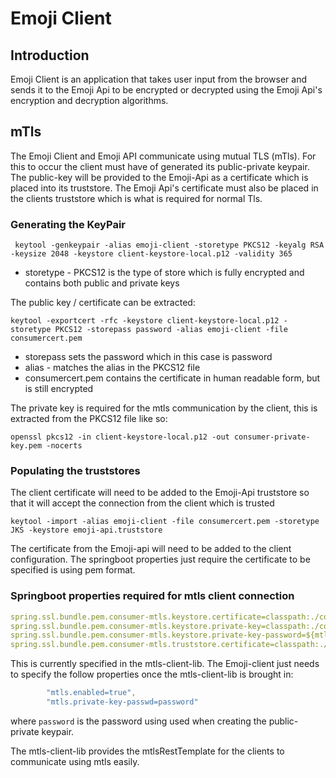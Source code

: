 # Emoji Client

## Introduction
Emoji Client is an application that takes user input from the browser and sends it to the Emoji Api to be encrypted or
decrypted using the Emoji Api's encryption and decryption algorithms.

## mTls
The Emoji Client and Emoji API communicate using mutual TLS (mTls). For this to occur the client must have 
of generated its public-private keypair. The public-key will be provided to the Emoji-Api as a certificate which is 
placed into its truststore. The Emoji Api's certificate must also be placed in the clients truststore which is 
what is required for normal Tls. 

### Generating the KeyPair
```commandline
 keytool -genkeypair -alias emoji-client -storetype PKCS12 -keyalg RSA -keysize 2048 -keystore client-keystore-local.p12 -validity 365
```
- storetype - PKCS12 is the type of store which is fully encrypted and contains both public and private keys

The public key / certificate can be extracted:
```commandline
keytool -exportcert -rfc -keystore client-keystore-local.p12 -storetype PKCS12 -storepass password -alias emoji-client -file consumercert.pem
```
- storepass sets the password which in this case is password
- alias - matches the alias in the PKCS12 file
- consumercert.pem contains the certificate in human readable form, but is still encrypted

The private key is required for the mtls communication by the client, this is extracted from the PKCS12 file like so:
```commandline
openssl pkcs12 -in client-keystore-local.p12 -out consumer-private-key.pem -nocerts
```

### Populating the truststores

The client certificate will need to be added to the Emoji-Api truststore so that it will accept the connection
from the client which is trusted
```commandline
keytool -import -alias emoji-client -file consumercert.pem -storetype JKS -keystore emoji-api.truststore
```

The certificate from the Emoji-api will need to be added to the client configuration. The springboot properties 
just require the certificate to be specified is using pem format.

### Springboot properties required for mtls client connection
```yaml
spring.ssl.bundle.pem.consumer-mtls.keystore.certificate=classpath:./consumer-certs/consumercert.pem
spring.ssl.bundle.pem.consumer-mtls.keystore.private-key=classpath:./consumer-certs/consumer-private-key.pem
spring.ssl.bundle.pem.consumer-mtls.keystore.private-key-password=${mtls.private-key-passwd}
spring.ssl.bundle.pem.consumer-mtls.truststore.certificate=classpath:./consumer-certs/apicert.pem
```

This is currently specified in the mtls-client-lib. The Emoji-client just needs to specify the follow properties 
once the mtls-client-lib is brought in:
```yaml
        "mtls.enabled=true",
        "mtls.private-key-passwd=password"
```
where `password` is the password using used when creating the public-private keypair.

The mtls-client-lib provides the mtlsRestTemplate for the clients to communicate using mtls easily.